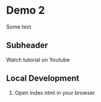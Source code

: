 # Demo 2

Some text

## Subheader

Watch tutorial on Youtube

## Local Development

1. Open index.ntml in your browser